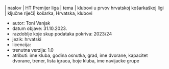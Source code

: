 | naslov | HT Premijer liga
| tema   | klubovi u prvov hrvatskoj košarkaškoj ligi
| ključne riječi| košarka, Hrvatska, klubovi
- autor: Toni Vanjak
- datum objave: 31.10.2023.
- razdoblje koje skup podataka pokriva: 2023/24
- jezik: hrvatski
- licencija:
- trenutna verzija: 1.0
- atributi: ime kluba, godina osnutka, grad, ime dvorane, kapacitet dvorane, trener, lista igraca, boje kluba, ime navijacke grupe
